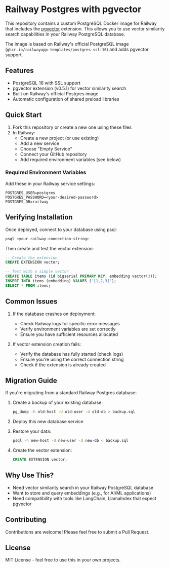 # Railway Postgres with pgvector

This repository contains a custom PostgreSQL Docker image for Railway that includes the [pgvector](https://github.com/pgvector/pgvector) extension. This allows you to use vector similarity search capabilities in your Railway PostgreSQL database.

The image is based on Railway's official PostgreSQL image (`ghcr.io/railwayapp-templates/postgres-ssl:16`) and adds pgvector support.

## Features

- PostgreSQL 16 with SSL support
- pgvector extension (v0.5.1) for vector similarity search
- Built on Railway's official Postgres image
- Automatic configuration of shared preload libraries

## Quick Start

1. Fork this repository or create a new one using these files
2. In Railway:
   - Create a new project (or use existing)
   - Add a new service
   - Choose "Empty Service"
   - Connect your GitHub repository
   - Add required environment variables (see below)

### Required Environment Variables

Add these in your Railway service settings:

```
POSTGRES_USER=postgres
POSTGRES_PASSWORD=<your-desired-password>
POSTGRES_DB=railway
```

## Verifying Installation

Once deployed, connect to your database using psql:

```bash
psql <your-railway-connection-string>
```

Then create and test the vector extension:

```sql
-- Create the extension
CREATE EXTENSION vector;

-- Test with a simple vector
CREATE TABLE items (id bigserial PRIMARY KEY, embedding vector(3));
INSERT INTO items (embedding) VALUES ('[1,2,3]');
SELECT * FROM items;
```

## Common Issues

1. If the database crashes on deployment:
   - Check Railway logs for specific error messages
   - Verify environment variables are set correctly
   - Ensure you have sufficient resources allocated

2. If vector extension creation fails:
   - Verify the database has fully started (check logs)
   - Ensure you're using the correct connection string
   - Check if the extension is already created

## Migration Guide

If you're migrating from a standard Railway Postgres database:

1. Create a backup of your existing database:
   ```bash
   pg_dump -h old-host -U old-user -d old-db > backup.sql
   ```

2. Deploy this new database service

3. Restore your data:
   ```bash
   psql -h new-host -U new-user -d new-db < backup.sql
   ```

4. Create the vector extension:
   ```sql
   CREATE EXTENSION vector;
   ```

## Why Use This?

- Need vector similarity search in your Railway PostgreSQL database
- Want to store and query embeddings (e.g., for AI/ML applications)
- Need compatibility with tools like LangChain, LlamaIndex that expect pgvector

## Contributing

Contributions are welcome! Please feel free to submit a Pull Request.

## License

MIT License - feel free to use this in your own projects.